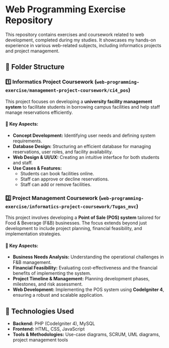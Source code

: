 # Web Programming Exercise Repository

This repository contains exercises and coursework related to web development, completed during my studies. It showcases my hands-on experience in various web-related subjects, including informatics projects and project management.

## 📁 Folder Structure

### **1️⃣ Informatics Project Coursework** (`web-programming-exercise/management-project-coursework/ci4_pos`)
This project focuses on developing a **university facility management system** to facilitate students in borrowing campus facilities and help staff manage reservations efficiently.

#### **🔹 Key Aspects:**
- **Concept Development:** Identifying user needs and defining system requirements.
- **Database Design:** Structuring an efficient database for managing reservations, user roles, and facility availability.
- **Web Design & UI/UX:** Creating an intuitive interface for both students and staff.
- **Use Cases & Features:**
  - Students can book facilities online.
  - Staff can approve or decline reservations.
  - Staff can add or remove facilities.

### **2️⃣ Project Management Coursework** (`web-programming-exercise/informatics-project-coursework/Tugas_mvc`)
This project involves developing a **Point of Sale (POS) system** tailored for Food & Beverage (F&B) businesses. The focus extends beyond just development to include project planning, financial feasibility, and implementation strategies.

#### **🔹 Key Aspects:**
- **Business Needs Analysis:** Understanding the operational challenges in F&B management.
- **Financial Feasibility:** Evaluating cost-effectiveness and the financial benefits of implementing the system.
- **Project Timeline & Management:** Planning development phases, milestones, and risk assessment.
- **Web Development:** Implementing the POS system using **CodeIgniter 4**, ensuring a robust and scalable application.

## 🚀 Technologies Used
- **Backend:** PHP (CodeIgniter 4), MySQL
- **Frontend:** HTML, CSS, JavaScript
- **Tools & Methodologies:** Use-case diagrams, SCRUM, UML diagrams, project management tools
